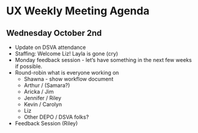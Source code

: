 # UX Weekly Meeting Agenda

## Wednesday October 2nd

* Update on DSVA attendance
* Staffing: Welcome Liz! Layla is gone (cry)
* Monday feedback session - let’s have something in the next few weeks if possible. 
* Round-robin what is everyone working on
    * Shawna - show workflow document
    * Arthur / (Samara?)
    * Aricka / Jim
    * Jennifer / Riley
    * Kevin / Carolyn
    * Liz
    * Other DEPO / DSVA folks?
* Feedback Session (Riley)
